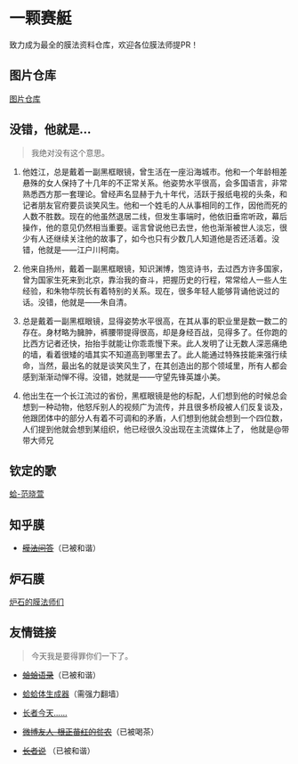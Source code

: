 一颗赛艇
===

致力成为最全的膜法资料仓库，欢迎各位膜法师提PR！

图片仓库
---

[图片仓库](image.md)

没错，他就是...
---

> 我绝对没有这个意思。

1. 他姓江，总是戴着一副黑框眼镜，曾生活在一座沿海城市。他和一个年龄相差悬殊的女人保持了十几年的不正常关系。他姿势水平很高，会多国语言，非常熟悉西方那一套理论。曾经声名显赫于九十年代，活跃于报纸电视的头条，和记者朋友官府要员谈笑风生。他和一个姓毛的人从事相同的工作，因他而死的人数不胜数。现在的他虽然退居二线，但发生事端时，他依旧垂帘听政，幕后操作，他的意见仍然相当重要。谣言曾说他已去世，他也渐渐被世人淡忘，很少有人还继续关注他的故事了，如今也只有少数几人知道他是否还活着。没错，他就是——江户川柯南。

2. 他来自扬州，戴着一副黑框眼镜，知识渊博，饱览诗书，去过西方许多国家，曾为国家生死来到北京，靠治我的奋斗，把握历史的行程，常常给人一些人生经验，和朱物华院长有着特别的关系。现在，很多年轻人能够背诵他说过的话。没错，他就是——朱自清。

3. 总是戴着一副黑框眼镜，显得姿势水平很高，在其从事的职业里是数一数二的存在。身材略为臃肿，裤腰带提得很高，却是身经百战，见得多了。任你跑的比西方记者还快，抬抬手就能让你乖乖慢下来。此人发明了让无数人深恶痛绝的墙，看着很矮的墙其实不知道高到哪里去了。此人能通过特殊技能来强行续命，当然，最出名的就是谈笑风生了，在其创造出的那个领域里，所有人都会感到渐渐动惮不得。没错，她就是——守望先锋英雄小美。

4. 他出生在一个长江流过的省份，黑框眼镜是他的标配，人们想到他的时候总会想到一种动物，他怒斥别人的视频广为流传，并且很多桥段被人们反复谈及，他跟团体中的部分人有着不可调和的矛盾，人们想到他就会想到一个四位数，人们提到他就会想到某组织，他已经很久没出现在主流媒体上了， 他就是@带带大师兄

钦定的歌
---

[蛤-范晓萱](http://music.163.com/#/song?id=230067)

知乎膜
---

- ~~[膜法问答](https://www.zhihu.com/collection/87992444)~~（已被和谐）

炉石膜
---

[炉石的膜法师们](hearthstone.md)

友情链接
---

> 今天我是要得罪你们一下了。

- ~~[蛤蛤语录](http://wiki.esu.im/index.php?title=%E8%9B%A4%E8%9B%A4%E8%AF%AD%E5%BD%95&veaction=edit&section=3)~~（已被和谐）

- [蛤蛤体生成器](https://github.com/dkwingsmt/haha)（需强力翻墙）

- [长者今天……](https://github.com/hczhcz/the-elder-is-excited)

- ~~[微博友人-根正苗红的贫农](http://weibo.com/u/5449687795)~~（已被喝茶）

- ~~[长者说](http://elder.var4.com/)~~ （已被和谐）
